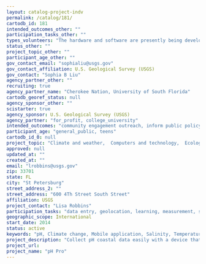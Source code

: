 ```yaml
---
layout: catalog-project-indv
permalink: /catalog/181/
cartodb_id: 181
intended_outcomes_other: ""
participation_tasks_other: ""
types_volunteers: "The hardware and software are presently being developed and targeted users are testing the devices. It will be available for iPhone and iPad users."
status_other: ""
project_topic_other: ""
participant_age_other: ""
gov_contact_email: "sophialiu@usgs.gov"
gov_contact_affiliation: U.S. Geological Survey (USGS)
gov_contact: "Sophia B Liu"
agency_partner_other: ""
recruiting: true
agency_partner_name: "Cherokee Nation, University of South Florida"
cartodb_georef_status: null
agency_sponsor_other: ""
scistarter: true
agency_sponsor: U.S. Geological Survey (USGS)
agency_partner: "for_profit, college_university"
intended_outcomes: "community engagement outreach, inform public policy, io education, operational integration use, research advancement."
participant_age: "general_public, teens"
cartodb_id_0: null
project_topic: "Climate and weather,  Computers and technology,  Ecology and environment,  Geology and earth science,  Nature and outdoors, Ocean/water and marine"
approved: null
updated_at: ""
created_at: ""
email: "lrobbins@usgs.gov"
zip: 33701
state: FL
city: "St Petersburg"
street_address_2: ""
street_address: "600 4Th Street South Street"
affiliation: USGS
project_contact: "Lisa Robbins"
participation_tasks: "data entry, geolocation, learning, measurement, sample analysis, site selection description, specimen sample collection."
geographic_scope: International
start_date: 2014
status: active
keywords: "pH, Climate change, Mobile application, Salinity, Temperature"
project_description: "Collect pH coastal data easily with a device that links to smart phone. pH photometer will deliver 0.01 pH accuracy, and it includes salinity and temperature probes all at a low cost to allow citizen scientists access.  This device is being interfaced with a smart phone app and ultimately a website to allow transfer and visualization of data for scientists, students, and citizen scientists."
project_url: 
project_name: "pH Pro"
---
```

